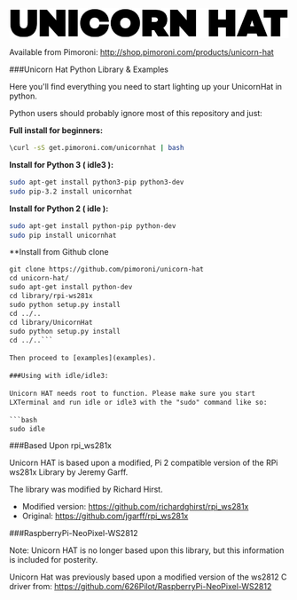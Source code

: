 ![Unicorn HAT](unicorn-hat-logo.png)

Available from Pimoroni: http://shop.pimoroni.com/products/unicorn-hat

###Unicorn Hat Python Library & Examples

Here you'll find everything you need to start lighting up your UnicornHat in python.

Python users should probably ignore most of this repository and just:

**Full install for beginners:**

```bash
\curl -sS get.pimoroni.com/unicornhat | bash
```

**Install for Python 3 ( idle3 ):**

```bash
sudo apt-get install python3-pip python3-dev
sudo pip-3.2 install unicornhat
```

**Install for Python 2 ( idle ):**

```bash
sudo apt-get install python-pip python-dev
sudo pip install unicornhat
```

**Install from Github clone

```
git clone https://github.com/pimoroni/unicorn-hat
cd unicorn-hat/
sudo apt-get install python-dev
cd library/rpi-ws281x
sudo python setup.py install
cd ../..
cd library/UnicornHat
sudo python setup.py install
cd ../..```

Then proceed to [examples](examples).

###Using with idle/idle3:

Unicorn HAT needs root to function. Please make sure you start LXTerminal and run idle or idle3 with the "sudo" command like so:

```bash
sudo idle
```

###Based Upon rpi_ws281x

Unicorn HAT is based upon a modified, Pi 2 compatible version of the RPi ws281x Library by Jeremy Garff.

The library was modified by Richard Hirst.

* Modified version: https://github.com/richardghirst/rpi_ws281x
* Original: https://github.com/jgarff/rpi_ws281x

###RaspberryPi-NeoPixel-WS2812

Note: Unicorn HAT is no longer based upon this library, but this information is included for posterity.

Unicorn Hat was previously based upon a modified version of the ws2812 C driver from: https://github.com/626Pilot/RaspberryPi-NeoPixel-WS2812
